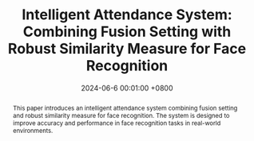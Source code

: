 ---
title:          "Intelligent Attendance System: Combining Fusion Setting with Robust Similarity Measure for Face Recognition"
date:           2024-06-6 00:01:00 +0800
selected:       false
pub:            "International Conference on Multimedia Analysis and Pattern Recognition (MAPR)"
pub_date:       "2024"

abstract: >-
  This paper introduces an intelligent attendance system combining fusion setting and robust similarity measure for face recognition. The system is designed to improve accuracy and performance in face recognition tasks in real-world environments.
cover:          /assets/images/covers/attendance.png
authors:
  - Quang-Huy Che
  - Huu-Truyen Le
  - Man-Dat Ngo
  - Hoang-Loc Tran
  - Dinh-Duy Phan
links:
  Paper: https://ieeexplore.ieee.org/document/10288710
---